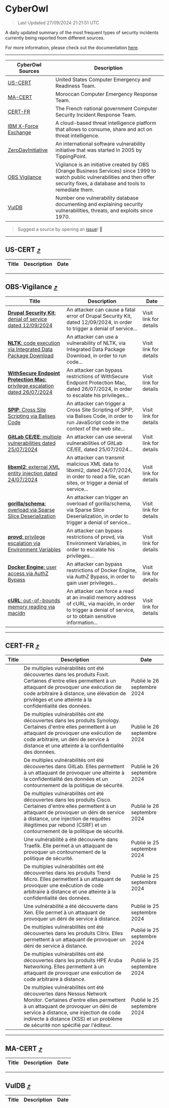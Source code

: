 
 <div id='top'></div>

# CyberOwl

 > Last Updated 27/09/2024 21:21:51 UTC
 
 A daily updated summary of the most frequent types of security incidents currently being reported from different sources.
 
 For more information, please check out the documentation [here](./docs/README.md).
 
 ---
 |CyberOwl Sources|Description|
 |---|---|
 |[US-CERT](#us-cert-arrow_heading_up)|United States Computer Emergency and Readiness Team.|
 |[MA-CERT](#ma-cert-arrow_heading_up)|Moroccan Computer Emergency Response Team.|
 |[CERT-FR](#cert-fr-arrow_heading_up)|The French national government Computer Security Incident Response Team.|
 |[IBM X-Force Exchange](#ibmcloud-arrow_heading_up)|A cloud-based threat intelligence platform that allows to consume, share and act on threat intelligence.|
 |[ZeroDayInitiative](#zerodayinitiative-arrow_heading_up)|An international software vulnerability initiative that was started in 2005 by TippingPoint.|
 |[OBS Vigilance](#obs-vigilance-arrow_heading_up)|Vigilance is an initiative created by OBS (Orange Business Services) since 1999 to watch public vulnerabilities and then offer security fixes, a database and tools to remediate them.|
 |[VulDB](#vuldb-arrow_heading_up)|Number one vulnerability database documenting and explaining security vulnerabilities, threats, and exploits since 1970.|
 
 > Suggest a source by opening an [issue](https://github.com/karimhabush/cyberowl/issues)! :raised_hands:
 ---

## US-CERT [:arrow_heading_up:](#cyberowl)

 |Title|Description|Date|
 |---|---|---|
 
 ---

## OBS-Vigilance [:arrow_heading_up:](#cyberowl)

 |Title|Description|Date|
 |---|---|---|
 |[<a href="https://vigilance.fr/vulnerability/Drupal-Security-Kit-denial-of-service-dated-12-09-2024-45140" class="noirorange"><b>Drupal Security Kit</b>: denial of service dated 12/09/2024</a>](https://vigilance.fr/vulnerability/Drupal-Security-Kit-denial-of-service-dated-12-09-2024-45140)|An attacker can cause a fatal error of Drupal Security Kit, dated 12/09/2024, in order to trigger a denial of service...|Visit link for details|
 |[<a href="https://vigilance.fr/vulnerability/NLTK-code-execution-via-Integrated-Data-Package-Download-44818" class="noirorange"><b>NLTK</b>: code execution via Integrated Data Package Download</a>](https://vigilance.fr/vulnerability/NLTK-code-execution-via-Integrated-Data-Package-Download-44818)|An attacker can use a vulnerability of NLTK, via Integrated Data Package Download, in order to run code...|Visit link for details|
 |[<a href="https://vigilance.fr/vulnerability/WithSecure-Endpoint-Protection-Mac-privilege-escalation-dated-26-07-2024-44816" class="noirorange"><b>WithSecure Endpoint Protection Mac</b>: privilege escalation dated 26/07/2024</a>](https://vigilance.fr/vulnerability/WithSecure-Endpoint-Protection-Mac-privilege-escalation-dated-26-07-2024-44816)|An attacker can bypass restrictions of WithSecure Endpoint Protection Mac, dated 26/07/2024, in order to escalate his privileges...|Visit link for details|
 |[<a href="https://vigilance.fr/vulnerability/SPIP-Cross-Site-Scripting-via-Balises-Code-44815" class="noirorange"><b>SPIP</b>: Cross Site Scripting via Balises Code</a>](https://vigilance.fr/vulnerability/SPIP-Cross-Site-Scripting-via-Balises-Code-44815)|An attacker can trigger a Cross Site Scripting of SPIP, via Balises Code, in order to run JavaScript code in the context of the web site...|Visit link for details|
 |[<a href="https://vigilance.fr/vulnerability/GitLab-CE-EE-multiple-vulnerabilities-dated-25-07-2024-44811" class="noirorange"><b>GitLab CE/EE</b>: multiple vulnerabilities dated 25/07/2024</a>](https://vigilance.fr/vulnerability/GitLab-CE-EE-multiple-vulnerabilities-dated-25-07-2024-44811)|An attacker can use several vulnerabilities of GitLab CE/EE, dated 25/07/2024...|Visit link for details|
 |[<a href="https://vigilance.fr/vulnerability/libxml2-external-XML-entity-injection-dated-24-07-2024-44809" class="noirorange"><b>libxml2</b>: external XML entity injection dated 24/07/2024</a>](https://vigilance.fr/vulnerability/libxml2-external-XML-entity-injection-dated-24-07-2024-44809)|An attacker can transmit malicious XML data to libxml2, dated 24/07/2024, in order to read a file, scan sites, or trigger a denial of service...|Visit link for details|
 |[<a href="https://vigilance.fr/vulnerability/gorilla-schema-overload-via-Sparse-Slice-Deserialization-44808" class="noirorange"><b>gorilla/schema</b>: overload via Sparse Slice Deserialization</a>](https://vigilance.fr/vulnerability/gorilla-schema-overload-via-Sparse-Slice-Deserialization-44808)|An attacker can trigger an overload of gorilla/schema, via Sparse Slice Deserialization, in order to trigger a denial of service...|Visit link for details|
 |[<a href="https://vigilance.fr/vulnerability/provd-privilege-escalation-via-Environment-Variables-44807" class="noirorange"><b>provd</b>: privilege escalation via Environment Variables</a>](https://vigilance.fr/vulnerability/provd-privilege-escalation-via-Environment-Variables-44807)|An attacker can bypass restrictions of provd, via Environment Variables, in order to escalate his privileges...|Visit link for details|
 |[<a href="https://vigilance.fr/vulnerability/Docker-Engine-user-access-via-AuthZ-Bypass-44805" class="noirorange"><b>Docker Engine</b>: user access via AuthZ Bypass</a>](https://vigilance.fr/vulnerability/Docker-Engine-user-access-via-AuthZ-Bypass-44805)|An attacker can bypass restrictions of Docker Engine, via AuthZ Bypass, in order to gain user privileges...|Visit link for details|
 |[<a href="https://vigilance.fr/vulnerability/cURL-out-of-bounds-memory-reading-via-macidn-44800" class="noirorange"><b>cURL</b>: out-of-bounds memory reading via macidn</a>](https://vigilance.fr/vulnerability/cURL-out-of-bounds-memory-reading-via-macidn-44800)|An attacker can force a read at an invalid memory address of cURL, via macidn, in order to trigger a denial of service, or to obtain sensitive information...|Visit link for details|
 
 ---

## CERT-FR [:arrow_heading_up:](#cyberowl)

 |Title|Description|Date|
 |---|---|---|
 |[](https://www.cert.ssi.gouv.fr/avis/CERTFR-2024-AVI-0816/)|De multiples vulnérabilités ont été découvertes dans les produits Foxit. Certaines d'entre elles permettent à un attaquant de provoquer une exécution de code arbitraire à distance, une élévation de privilèges et une atteinte à la confidentialité des données.|Publié le 26 septembre 2024|
 |[](https://www.cert.ssi.gouv.fr/avis/CERTFR-2024-AVI-0815/)|De multiples vulnérabilités ont été découvertes dans les produits Synology. Certaines d'entre elles permettent à un attaquant de provoquer une exécution de code arbitraire, un déni de service à distance et une atteinte à la confidentialité des données.|Publié le 26 septembre 2024|
 |[](https://www.cert.ssi.gouv.fr/avis/CERTFR-2024-AVI-0814/)|De multiples vulnérabilités ont été découvertes dans GitLab. Elles permettent à un attaquant de provoquer une atteinte à la confidentialité des données et un contournement de la politique de sécurité.|Publié le 26 septembre 2024|
 |[](https://www.cert.ssi.gouv.fr/avis/CERTFR-2024-AVI-0813/)|De multiples vulnérabilités ont été découvertes dans les produits Cisco. Certaines d'entre elles permettent à un attaquant de provoquer un déni de service à distance, une injection de requêtes illégitimes par rebond (CSRF) et un contournement de la politique de sécurité.|Publié le 26 septembre 2024|
 |[](https://www.cert.ssi.gouv.fr/avis/CERTFR-2024-AVI-0812/)|Une vulnérabilité a été découverte dans Traefik. Elle permet à un attaquant de provoquer un contournement de la politique de sécurité.|Publié le 25 septembre 2024|
 |[](https://www.cert.ssi.gouv.fr/avis/CERTFR-2024-AVI-0811/)|De multiples vulnérabilités ont été découvertes dans les produits Trend Micro. Elles permettent à un attaquant de provoquer une exécution de code arbitraire à distance et une atteinte à la confidentialité des données.|Publié le 25 septembre 2024|
 |[](https://www.cert.ssi.gouv.fr/avis/CERTFR-2024-AVI-0810/)|Une vulnérabilité a été découverte dans Xen. Elle permet à un attaquant de provoquer un déni de service à distance.|Publié le 25 septembre 2024|
 |[](https://www.cert.ssi.gouv.fr/avis/CERTFR-2024-AVI-0809/)|De multiples vulnérabilités ont été découvertes dans les produits Citrix. Elles permettent à un attaquant de provoquer un déni de service à distance.|Publié le 25 septembre 2024|
 |[](https://www.cert.ssi.gouv.fr/avis/CERTFR-2024-AVI-0808/)|De multiples vulnérabilités ont été découvertes dans les produits HPE Aruba Networking. Elles permettent à un attaquant de provoquer une exécution de code arbitraire à distance.|Publié le 25 septembre 2024|
 |[](https://www.cert.ssi.gouv.fr/avis/CERTFR-2024-AVI-0807/)|De multiples vulnérabilités ont été découvertes dans Nessus Network Monitor. Certaines d'entre elles permettent à un attaquant de provoquer un déni de service à distance, une injection de code indirecte à distance (XSS) et un problème de sécurité non spécifié par l'éditeur.|Publié le 25 septembre 2024|
 
 ---

## MA-CERT [:arrow_heading_up:](#cyberowl)

 |Title|Description|Date|
 |---|---|---|
 
 ---

## VulDB [:arrow_heading_up:](#cyberowl)

 |Title|Description|Date|
 |---|---|---|
 